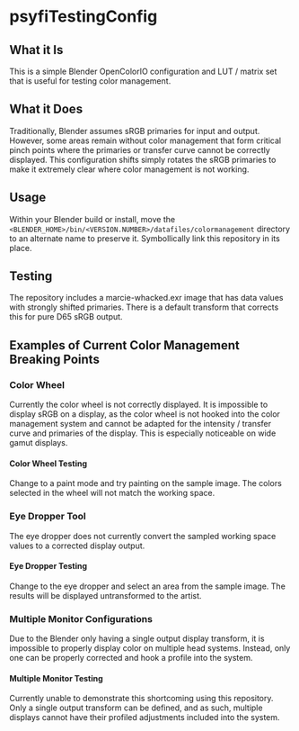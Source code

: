 # psyfiTestingConfig

## What it Is
This is a simple Blender OpenColorIO configuration and LUT / matrix set that is useful for testing color management.

## What it Does
Traditionally, Blender assumes sRGB primaries for input and output. However, some areas remain without color management that form critical pinch points where the primaries or transfer curve cannot be correctly displayed. This configuration shifts simply rotates the sRGB primaries to make it extremely clear where color management is not working.

## Usage
Within your Blender build or install, move the ```<BLENDER_HOME>/bin/<VERSION.NUMBER>/datafiles/colormanagement``` directory to an alternate name to preserve it. Symbollically link this repository in its place.

## Testing
The repository includes a marcie-whacked.exr image that has data values with strongly shifted primaries. There is a default transform that corrects this for pure D65 sRGB output.

## Examples of Current Color Management Breaking Points

### Color Wheel
Currently the color wheel is not correctly displayed. It is impossible to display sRGB on a display, as the color wheel is not hooked into the color management system and cannot be adapted for the intensity / transfer curve and primaries of the display. This is especially noticeable on wide gamut displays.

#### Color Wheel Testing
Change to a paint mode and try painting on the sample image. The colors selected in the wheel will not match the working space.

### Eye Dropper Tool
The eye dropper does not currently convert the sampled working space values to a corrected display output.

#### Eye Dropper Testing
Change to the eye dropper and select an area from the sample image. The results will be displayed untransformed to the artist.

### Multiple Monitor Configurations
Due to the Blender only having a single output display transform, it is impossible to properly display color on multiple head systems. Instead, only one can be properly corrected and hook a profile into the system.

#### Multiple Monitor Testing
Currently unable to demonstrate this shortcoming using this repository. Only a single output transform can be defined, and as such, multiple displays cannot have their profiled adjustments included into the system.


